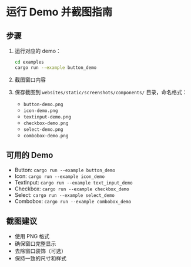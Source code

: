 # 运行 Demo 并截图指南

## 步骤

1. 运行对应的 demo：
   ```bash
   cd examples
   cargo run --example button_demo
   ```

2. 截图窗口内容

3. 保存截图到 `websites/static/screenshots/components/` 目录，命名格式：
   - `button-demo.png`
   - `icon-demo.png`
   - `textinput-demo.png`
   - `checkbox-demo.png`
   - `select-demo.png`
   - `combobox-demo.png`

## 可用的 Demo

- Button: `cargo run --example button_demo`
- Icon: `cargo run --example icon_demo`
- TextInput: `cargo run --example text_input_demo`
- Checkbox: `cargo run --example checkbox_demo`
- Select: `cargo run --example select_demo`
- Combobox: `cargo run --example combobox_demo`

## 截图建议

- 使用 PNG 格式
- 确保窗口完整显示
- 去除窗口装饰（可选）
- 保持一致的尺寸和样式

